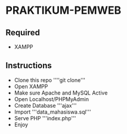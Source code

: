 # PRAKTIKUM-PEMWEB
 
## Required
- XAMPP

## Instructions
- Clone this repo ''''git clone'''
- Open XAMPP
- Make sure Apache and MySQL Active
- Open Localhost/PHPMyAdmin
- Create Database '''ajax'''
- Import '''data_mahasiswa.sql'''
- Serve PHP '''index.php'''
- Enjoy
